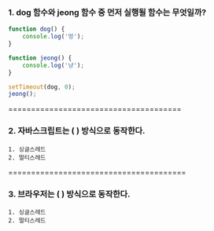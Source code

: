 ### 1. dog 함수와 jeong 함수 중 먼저 실행될 함수는 무엇일까?

```jsx
function dog() {
    console.log('멍');
}

function jeong() {
    console.log('냥');
}

setTimeout(dog, 0);
jeong();
```

======================================

### 2. 자바스크립트는 (  ) 방식으로 동작한다.
    1. 싱글스레드
    2. 멀티스레드

=======================================

### 3. 브라우저는 (  ) 방식으로 동작한다. 
    1. 싱글스레드
    2. 멀티스레드